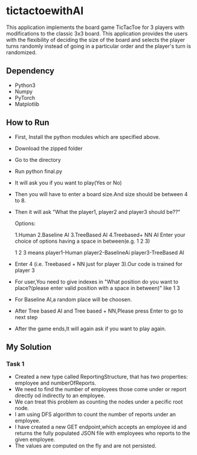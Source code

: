 # tictactoewithAI

This application implements the board game TicTacToe for 3 players with modifications to the classic 3x3 board.
This application provides the users with the flexibility of deciding the size of the board and selects the player turns randomly instead of going in a particular order and the player's turn is randomized.

## Dependency
- Python3
- Numpy
- PyTorch
- Matplotlib



## How to Run

- First, Install the python modules which are specified above.
- Download the zipped folder
- Go to the directory
- Run python final.py
- It will ask you if you want to play(Yes or No)
- Then you will have to enter a board size.And size should be between 4 to 8.
- Then it will ask "What the player1, player2 and player3 should be??"

  Options:

  1.Human 	 2.Baseline AI 	 3.TreeBased AI 	 4.Treebased+ NN AI
  Enter your choice of options having a space in between(e.g. 1 2 3)
  
  1 2 3 means player1-Human player2-BaselineAi player3-TreeBased AI
  
- Enter 4 (i.e. Treebased + NN just for player 3).Our code is trained for player 3

- For user,You need to give indexes in "What position do you want to place?(please enter valid position with a space in between)" like 1 3

- For Baseline AI,a random place will be choosen.

- After Tree based AI and Tree based + NN,Please press Enter to go to next step

- After the game ends,It will again ask if you want to play again.



## My Solution

### Task 1
- Created a new type called ReportingStructure, that has two properties: employee and numberOfReports. 
- We need to find the number of employees those come under or report directly od indirectly to an employee.
- We can treat this problem as counting the nodes under a pecific root node.
- I am using DFS algorithm to count the number of reports under an employee.
- I have created a new GET endpoint,which accepts an employee id and returns the fully populated JSON file with employees who reports to the given employee.
- The values are computed on the fly and are not persisted.

